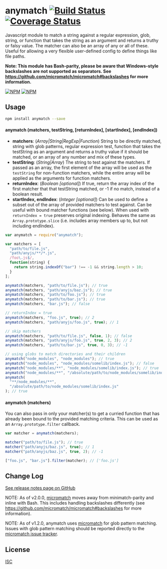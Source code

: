 # anymatch [![Build Status](https://travis-ci.org/micromatch/anymatch.svg?branch=master)](https://travis-ci.org/micromatch/anymatch) [![Coverage Status](https://img.shields.io/coveralls/micromatch/anymatch.svg?branch=master)](https://coveralls.io/r/micromatch/anymatch?branch=master)

Javascript module to match a string against a regular expression, glob, string,
or function that takes the string as an argument and returns a truthy or falsy
value. The matcher can also be an array of any or all of these. Useful for
allowing a very flexible user-defined config to define things like file paths.

**Note: This module has Bash-parity, please be aware that Windows-style backslashes are not supported as separators. See https://github.com/micromatch/micromatch#backslashes for more information.**

[![NPM](https://nodei.co/npm/anymatch.png?downloads=true&downloadRank=true&stars=true)](https://nodei.co/npm/anymatch/)
[![NPM](https://nodei.co/npm-dl/anymatch.png?height=3&months=9)](https://nodei.co/npm-dl/anymatch/)

## Usage

```sh
npm install anymatch --save
```

#### anymatch (matchers, testString, [returnIndex], [startIndex], [endIndex])

- **matchers**: (_Array|String|RegExp|Function_)
  String to be directly matched, string with glob patterns, regular expression
  test, function that takes the testString as an argument and returns a truthy
  value if it should be matched, or an array of any number and mix of these types.
- **testString**: (_String|Array_) The string to test against the matchers. If
  passed as an array, the first element of the array will be used as the
  `testString` for non-function matchers, while the entire array will be applied
  as the arguments for function matchers.
- **returnIndex**: (_Boolean [optional]_) If true, return the array index of
  the first matcher that that testString matched, or -1 if no match, instead of a
  boolean result.
- **startIndex, endIndex**: (_Integer [optional]_) Can be used to define a
  subset out of the array of provided matchers to test against. Can be useful
  with bound matcher functions (see below). When used with `returnIndex = true`
  preserves original indexing. Behaves the same as `Array.prototype.slice` (i.e.
  includes array members up to, but not including endIndex).

```js
var anymatch = require("anymatch");

var matchers = [
  "path/to/file.js",
  "path/anyjs/**/*.js",
  /foo\.js$/,
  function(string) {
    return string.indexOf("bar") !== -1 && string.length > 10;
  }
];

anymatch(matchers, "path/to/file.js"); // true
anymatch(matchers, "path/anyjs/baz.js"); // true
anymatch(matchers, "path/to/foo.js"); // true
anymatch(matchers, "path/to/bar.js"); // true
anymatch(matchers, "bar.js"); // false

// returnIndex = true
anymatch(matchers, "foo.js", true); // 2
anymatch(matchers, "path/anyjs/foo.js", true); // 1

// skip matchers
anymatch(matchers, "path/to/file.js", false, 1); // false
anymatch(matchers, "path/anyjs/foo.js", true, 2, 3); // 2
anymatch(matchers, "path/to/bar.js", true, 0, 3); // -1

// using globs to match directories and their children
anymatch("node_modules", "node_modules"); // true
anymatch("node_modules", "node_modules/somelib/index.js"); // false
anymatch("node_modules/**", "node_modules/somelib/index.js"); // true
anymatch("node_modules/**", "/absolute/path/to/node_modules/somelib/index.js"); // false
anymatch(
  "**/node_modules/**",
  "/absolute/path/to/node_modules/somelib/index.js"
); // true
```

#### anymatch (matchers)

You can also pass in only your matcher(s) to get a curried function that has
already been bound to the provided matching criteria. This can be used as an
`Array.prototype.filter` callback.

```js
var matcher = anymatch(matchers);

matcher("path/to/file.js"); // true
matcher("path/anyjs/baz.js", true); // 1
matcher("path/anyjs/baz.js", true, 2); // -1

["foo.js", "bar.js"].filter(matcher); // ['foo.js']
```

## Change Log

[See release notes page on GitHub](https://github.com/micromatch/anymatch/releases)

NOTE: As of v2.0.0, [micromatch](https://github.com/jonschlinkert/micromatch) moves away from minimatch-parity and inline with Bash. This includes handling backslashes differently (see https://github.com/micromatch/micromatch#backslashes for more information).

NOTE: As of v1.2.0, anymatch uses [micromatch](https://github.com/jonschlinkert/micromatch)
for glob pattern matching. Issues with glob pattern matching should be
reported directly to the [micromatch issue tracker](https://github.com/jonschlinkert/micromatch/issues).

## License

[ISC](https://raw.github.com/micromatch/anymatch/master/LICENSE)

